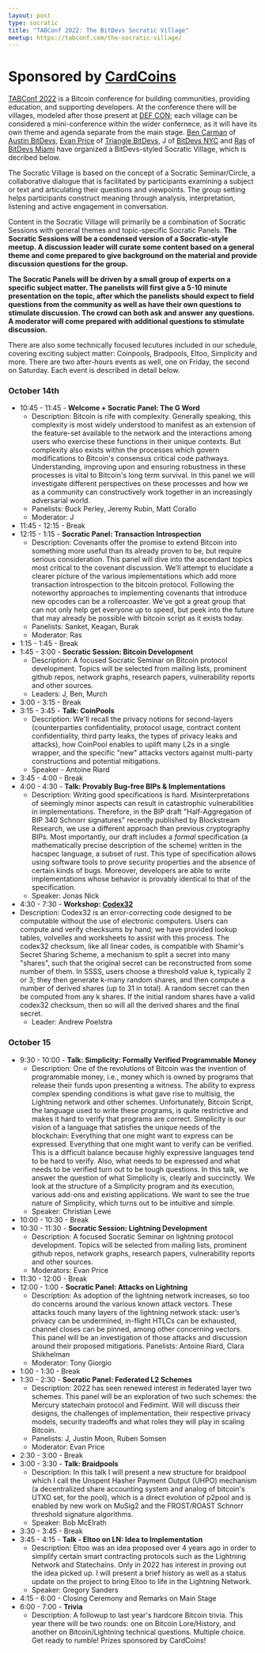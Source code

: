 ```yaml
---
layout: post
type: socratic
title: "TABConf 2022: The BitDevs Socratic Village"
meetup: https://tabconf.com/the-socratic-village/
---
```


# **Sponsored by [CardCoins](https://cardcoins.co)**

[TABConf 2022](https://2022.tabconf.com) is a Bitcoin conference for building communities, providing education, and supporting developers. At the conference there will be villages, modeled after those present at [DEF CON](https://en.wikipedia.org/wiki/DEF_CON#Villages); each village can be considered a mini-conference within the wider confernece, as it will have its own theme and agenda separate from the main stage. [Ben Carman](https://twitter.com/benthecarman/) of [Austin BitDevs](austinbitdevs.com/), [Evan Price](https://twitter.com/vnprc) of [Triangle BitDevs](https://trianglebitdevs.org/), J of [BitDevs NYC](https://bitdevs.org) and [Ras](https://twitter.com/coinward) of [BitDevs Miami](https://miamibitdevs.org/) have organized a BitDevs-styled Socratic Village, which is decribed below.

The Socratic Village is based on the concept of a Socratic Seminar/Circle, a collaborative dialogue that is facilitated by participants examining a subject or text and articulating their questions and viewpoints. The group setting helps participants construct meaning through analysis, interpretation, listening and active engagement in conversation. 

Content in the Socratic Village will primarily be a combination of Socratic Sessions with general themes and topic-specific Socratic Panels. **The Socratic Sessions will be a condensed version of a Socratic-style meetup. A discussion leader will curate some content based on a general theme and come prepared to give background on the material and provide discussion questions for the group.**

**The Socratic Panels will be driven by a small group of experts on a specific subject matter. The panelists will first give a 5-10 minute presentation on the topic, after which the panelists should expect to field questions from the community as well as have their own questions to stimulate discussion. The crowd can both ask and answer any questions. A moderator will come prepared with additional questions to stimulate discussion.** 

There are also some technically focused lecutures included in our schedule, covering exciting subject matter: Coinpools, Bradpools, Eltoo, Simplicity and more. There are two after-hours events as well, one on Friday, the second on Saturday. Each event is described in detail below. 


### October 14th
- 10:45 - 11:45 -  **Welcome + Socratic Panel: The G Word**
  - Description: Bitcoin is rife with complexity. Generally speaking, this complexity is most widely understood to manifest as an extension of the feature-set available to the network and the interactions among users who exercise these functions in their unique contexts. But complexity also exists within the processes which govern modifications to Bitcoin's consensus critical code pathways. Understanding, improving upon and ensuring robustness in these processes is vital to Bitcoin's long term survival. In this panel we will investigate different perspectives on these processes and how we as a community can constructively work together in an increasingly adversarial world.
  - Panelists: Buck Perley, Jeremy Rubin, Matt Corallo 
  - Moderator: J
- 11:45 - 12:15 - Break
- 12:15 - 1:15 - **Socratic Panel: Transaction Introspection**
  - Description: Covenants offer the promise to extend Bitcoin into something more useful than its already proven to be, but require serious consideration. This panel will dive into the ascendant topics most critical to the covenant discussion. We’ll attempt to elucidate a clearer picture of the various implementations which add more transaction introspection to the bitcoin protocol. Following the noteworthy approaches to implementing covenants that introduce new opcodes can be a rollercoaster. We’ve got a great group that can not only help get everyone up to speed, but peek into the future that may already be possible with bitcoin script as it exists today. 
  - Panelists: Sanket, Keagan, Burak
  - Moderator: Ras
- 1:15 - 1:45 - Break
- 1:45 - 3:00 - **Socratic Session: Bitcoin Development**
  - Description: A focused Socratic Seminar on Bitcoin protocol development. Topics will be selected from mailing lists, prominent github repos, network graphs, research papers, vulnerability reports and other sources.
  - Leaders: J, Ben, Murch
- 3:00 - 3:15 - Break
- 3:15 - 3:45 - **Talk: CoinPools**
  - Description: We'll recall the privacy notions for second-layers (counterparties confidentiality, protocol usage, contract content confidentiality, third party leaks, the types of privacy leaks and attacks), how CoinPool enables to uplift many L2s in a single wrapper, and the specific "new" attacks vectors against multi-party constructions and potential mitigations.
  - Speaker - Antoine Riard
- 3:45 - 4:00 - Break
- 4:00 - 4:30 -  **Talk: Provably Bug-free BIPs & Implementations**
  - Description: Writing good specifications is hard. Misinterpretations of seemingly minor aspects can result in catastrophic vulnerabilities in implementations. Therefore, in the BIP draft "Half-Aggregation of BIP 340 Schnorr signatures"
recently published by Blockstream Research, we use a different approach than
previous cryptography BIPs. Most importantly, our draft includes a _formal_
specification (a mathematically precise description of the scheme) written in
the hacspec language, a subset of rust. This type of specification allows using
software tools to prove security properties and the absence of certain kinds of
bugs. Moreover, developers are able to write implementations whose behavior is
provably identical to that of the specification.
  - Speaker: Jonas Nick
- 4:30 - 7:30 - **Workshop: [Codex32](https://secretcodex32.com/)**
- Description: Codex32 is an error-correcting code designed to be computable without the use of electronic computers. Users can compute and verify checksums by hand; we have provided lookup tables, volvelles and worksheets to assist with this process. The codex32 checksum, like all linear codes, is compatible with Shamir's Secret Sharing Scheme, a mechanism to split a secret into many "shares", such that the original secret can be reconstructed from some number of them. In SSSS, users choose a threshold value k, typically 2 or 3; they then generate k-many random shares, and then compute a number of derived shares (up to 31 in total). A random secret can then be computed from any k shares. If the initial random shares have a valid codex32 checksum, then so will all the derived shares and the final secret.
  - Leader: Andrew Poelstra

### October 15
- 9:30 - 10:00 - **Talk: Simplicity: Formally Verified Programmable Money**
  - Description: One of the revolutions of Bitcoin was the invention of programmable money, i.e., money which is owned by programs that release their funds upon presenting a witness. The ability to express complex spending conditions is what gave rise to multisig, the Lightning network and other schemes. Unfortunately, Bitcoin Script, the language used to write these programs, is quite restrictive and makes it hard to verify that programs are correct. Simplicity is our vision of a language that satisfies the unique needs of the blockchain: Everything that one might want to express can be expressed. Everything that one might want to verify can be verified. This is a difficult balance because highly expressive languages tend to be hard to verify. Also, what needs to be expressed and what needs to be verified turn out to be tough questions. In this talk, we answer the question of what Simplicity is, clearly and succinctly. We look at the structure of a Simplicity program and its execution, various add-ons and existing applications. We want to see the true nature of Simplicity, which turns out to be intuitive and simple.
  - Speaker: Christian Lewe
- 10:00 - 10:30 - Break
- 10:30 - 11:30 - **Socratic Session: Lightning Development**
  - Description: A focused Socratic Seminar on lightning protocol development. Topics will be selected from mailing lists, prominent github repos, network graphs, research papers, vulnerability reports and other sources.
  - Moderators: Evan Price  
- 11:30 - 12:00 - Break
- 12:00 - 1:00 - **Socratic Panel: Attacks on Lightning**
  - Description: As adoption of the lightning network increases, so too do concerns around the various known attack vectors. These attacks touch many layers of the lightning network stack: user’s privacy can be undermined, in-flight HTLCs can be exhausted, channel closes can be pinned, among other concerning vectors. This panel will be an investigation of those attacks and discussion around their proposed mitigations. 
Panelists: Antoine Riard, Clara Shikhelman
  - Moderator: Tony Giorgio
- 1:00 - 1:30 - Break
- 1:30 - 2:30 - **Socratic Panel: Federated L2 Schemes**
  - Description: 2022 has seen renewed interest in federated layer two schemes. This panel will be an exploration of two such schemes: the Mercury statechain protocol and Fedimint. Will will discuss their designs, the challenges of implementation, their respective privacy models, security tradeoffs and what roles they will play in scaling Bitcoin.
  - Panelists: J, Justin Moon, Ruben Somsen
  - Moderator: Evan Price
- 2:30 - 3:00 - Break
- 3:00 - 3:30 - **Talk: Braidpools**
  - Description: In this talk I will present a new structure for braidpool which I call the Unspent Hasher Payment Output (UHPO) mechanism (a decentralized share accounting system and analog of bitcoin's UTXO set, for the pool), which is a direct evolution of p2pool and is enabled by new work on MuSig2 and the FROST/ROAST Schnorr threshold signature algorithms. 
  - Speaker: Bob McElrath
- 3:30 - 3:45 - Break
- 3:45 - 4:15 - **Talk - Eltoo on LN: Idea to Implementation**
  - Description: Eltoo was an idea proposed over 4 years ago in order to simplify certain smart contracting protocols such as the Lightning Network and Statechains. Only in 2022 has interest in proving out the idea picked up. I will present a brief history as well as a status update on the project to bring Eltoo to life in the Lightning Network.
  - Speaker: Gregory Sanders
- 4:15 - 6:00 - Closing Ceremony and Remarks on Main Stage
- 6:00 - 7:00 - **Trivia**
  - Description: A followup to last year's hardcore Bitcoin trivia. This year there will be two rounds: one on Bitcoin Lore/History, and another on Bitcoin/Lightning technical questions. Multiple choice. Get ready to rumble! Prizes sponsored by CardCoins!  
